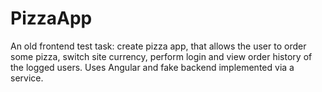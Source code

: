 # PizzaApp

An old frontend test task: create pizza app, that allows the user to order some pizza, switch site currency, perform login and view order history of the logged users. Uses Angular and fake backend implemented via a service.